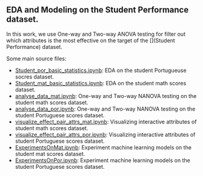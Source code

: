 EDA and Modeling on the Student Performance dataset.
----

In this work, we use One-way and Two-way ANOVA testing for filter out which attributes is the most effective on the target of the [](Student Performance) dataset.

Some main source files:
+ [Student_por_basic_statistics.ipynb](Student_por_basic_statistics.ipynb): EDA on the student Portugueuse socres dataset.
+ [Student_mat_basic_statistics.ipynb](Student_mat_basic_statistics.ipynb): EDA on the student math scores dataset.
+ [analyse_data_mat.ipynb](analyse_data_mat.ipynb): One-way and Two-way NANOVA testing on the student math scores dataset.
+ [analyse_data_por.ipynb](analyse_data_por.ipynb): One-way and Two-way NANOVA testing on the student Portuguese scores dataset.
+ [visualize_effect_pair_attrs_mat.ipynb](visualize_effect_pair_attrs_mat.ipynb): Visualizing interactive attributes of student math scores dataset.
+ [visualize_effect_pair_attrs_por.ipynb](visualize_effect_pair_attrs_por.ipynb): Visualizing interactive attributes of student Portuguese scores dataset.
+ [ExperimentsOnMat.ipynb](ExperimentsOnMat.ipynb): Experiment machine learning models on the student mat scores dataset.
+ [ExperimentsOnPor.ipynb](ExperimentsOnMat.ipynb): Experiment machine learning models on the student Portuguese scores dataset.